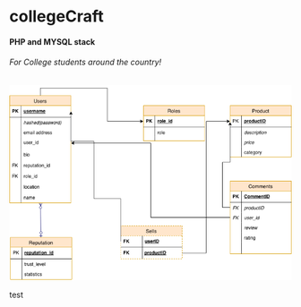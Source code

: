 # collegeCraft
<html>
<h4>PHP and MYSQL stack</h4>
<h6>For College students around the country!</h6>

<img src="./UMLDiagram.png" />
<p>test</p>
</html>
